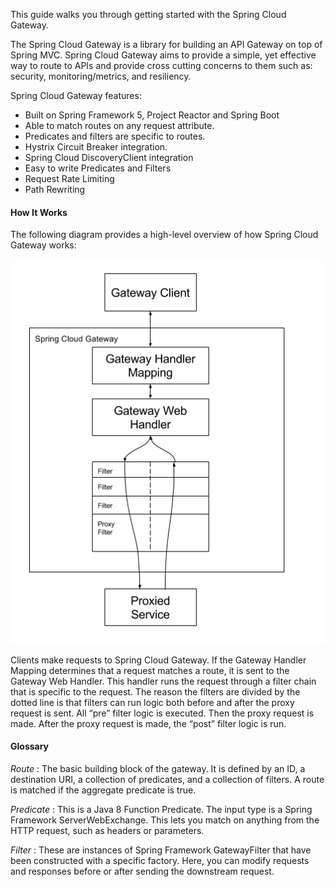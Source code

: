 This guide walks you through getting started with the Spring Cloud Gateway.

The Spring Cloud Gateway is a library for building an API Gateway on top of Spring MVC. Spring Cloud Gateway aims to provide a simple, yet effective way to route to APIs and provide cross cutting concerns to them such as: security, monitoring/metrics, and resiliency.

Spring Cloud Gateway features:

- Built on Spring Framework 5, Project Reactor and Spring Boot
- Able to match routes on any request attribute.
- Predicates and filters are specific to routes.
- Hystrix Circuit Breaker integration.
- Spring Cloud DiscoveryClient integration
- Easy to write Predicates and Filters
- Request Rate Limiting
- Path Rewriting

#### How It Works

The following diagram provides a high-level overview of how Spring Cloud Gateway works:

![Spring-Cloud-Gateway-Diagram](./scg-diagram.png)

Clients make requests to Spring Cloud Gateway. If the Gateway Handler Mapping determines that a request matches a route, it is sent to the Gateway Web Handler. This handler runs the request through a filter chain that is specific to the request. The reason the filters are divided by the dotted line is that filters can run logic both before and after the proxy request is sent. All “pre” filter logic is executed. Then the proxy request is made. After the proxy request is made, the “post” filter logic is run.

#### Glossary

*Route* : The basic building block of the gateway. It is defined by an ID, a destination URI, a collection of predicates, and a collection of filters. A route is matched if the aggregate predicate is true.

*Predicate* : This is a Java 8 Function Predicate. The input type is a Spring Framework ServerWebExchange. This lets you match on anything from the HTTP request, such as headers or parameters.

*Filter* : These are instances of Spring Framework GatewayFilter that have been constructed with a specific factory. Here, you can modify requests and responses before or after sending the downstream request.